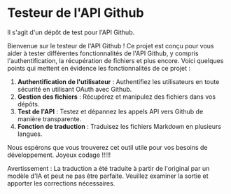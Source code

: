 # Testeur de l'API Github

Il s'agit d'un dépôt de test pour l'API Github.

Bienvenue sur le testeur de l'API Github ! Ce projet est conçu pour vous aider à tester différentes fonctionnalités de l'API Github, y compris l'authentification, la récupération de fichiers et plus encore. Voici quelques points qui mettent en évidence les fonctionnalités de ce projet :

1. **Authentification de l'utilisateur** : Authentifiez les utilisateurs en toute sécurité en utilisant OAuth avec Github.
2. **Gestion des fichiers** : Récupérez et manipulez des fichiers dans vos dépôts.
3. **Test de l'API** : Testez et dépannez les appels API vers Github de manière transparente.
4. **Fonction de traduction** : Traduisez les fichiers Markdown en plusieurs langues.

Nous espérons que vous trouverez cet outil utile pour vos besoins de développement. Joyeux codage !!!!!


Avertissement : La traduction a été traduite à partir de l'original par un modèle d'IA et peut ne pas être parfaite. Veuillez examiner la sortie et apporter les corrections nécessaires.